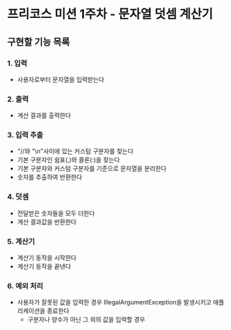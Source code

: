# 프리코스 미션 1주차 - 문자열 덧셈 계산기

## 구현할 기능 목록
### 1. 입력
- 사용자로부터 문자열을 입력받는다

### 2. 출력
- 계산 결과를 출력한다

### 3. 입력 추출
  - "//와 "\n"사이에 있는 커스텀 구분자를 찾는다
  - 기본 구분자인 쉼표(,)와 콜론(:)을 찾는다
  - 기본 구분자와 커스텀 구분자를 기준으로 문자열을 분리한다
  - 숫자를 추출하여 반환한다

### 4. 덧셈
   - 전달받은 숫자들을 모두 더한다
   - 계산 결과값을 반환한다

### 5. 계산기
- 계산기 동작을 시작한다
- 계산기 동작을 끝낸다

### 6. 예외 처리
- 사용자가 잘못된 값을 입력한 경우 IllegalArgumentException을 발생시키고 애플리케이션을 종료한다
    - 구분자나 양수가 아닌 그 외의 값을 입력할 경우

